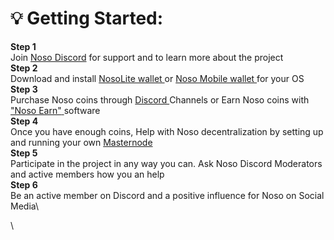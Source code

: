 # 💡 Getting Started:

**Step 1**\
Join [Noso Discord](https://discord.com/invite/wb9AHMp87X) for support and to learn more about the project\
**Step 2**\
Download and install [NosoLite wallet ](https://github.com/Noso-Project/NosoLite)or [Noso Mobile wallet ](https://github.com/Noso-Project/NosoWallet-Android)for your OS\
**Step 3**\
Purchase Noso coins through [Discord ](https://discord.com/invite/wb9AHMp87X)Channels or Earn Noso coins with ["Noso Earn"](broken-reference)[ ](broken-reference)software\
**Step 4**\
Once you have enough coins, Help with Noso decentralization by setting up and running your own [Masternode](../setup-a-node/earn-running-a-node.md)\
**Step 5**\
Participate in the project in any way you can. Ask Noso Discord Moderators and active members how you an help\
**Step 6**\
Be an active member on Discord and a positive influence for Noso on Social Media\


\
